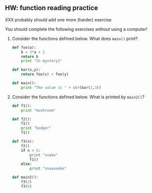 HW: function reading practice
-----------------------------

XXX probably should add one more (harder) exercise

You should complete the following exercises *without* using a
computer!

1. Consider the functions defined below.  What does `main()` print?

    ``` python
    def foo(a):
        b = 3*a + 2
        return b
        print "In mystery1"

    def bar(x,y):
        return foo(x) + foo(y)

    def main():
        print "The value is " + str(bar(2,3))
    ```

2. Consider the functions defined below.  What is printed by `main2()`?

    ``` python
    def f1():
        print "mushroom"

    def f2():
        f1()
        print "badger"
        f1()

    def f3(n):
        f2()
        if n > 5:
            print "snake"
            f1()
        else:
            print "snaaaaake"

    def main2():
        f3(2)
        f3(6)
    ```

